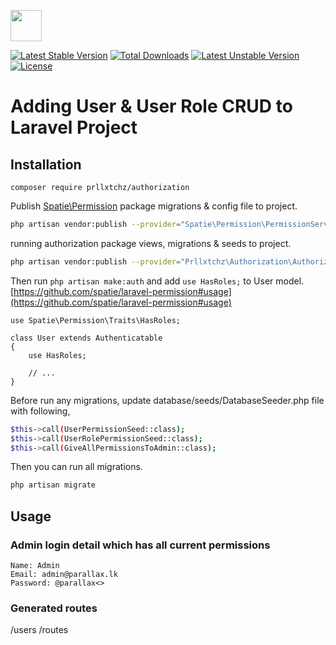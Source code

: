 <a href="https://parallax.lk" target="_blank"><img src="http://parallax.lk/img/logo.png" height="50px"></a>

[![Latest Stable Version](https://poser.pugx.org/prllxtchz/authorization/v/stable)](https://packagist.org/packages/prllxtchz/authorization)
[![Total Downloads](https://poser.pugx.org/prllxtchz/authorization/downloads)](https://packagist.org/packages/prllxtchz/authorization)
[![Latest Unstable Version](https://poser.pugx.org/prllxtchz/authorization/v/unstable)](https://packagist.org/packages/prllxtchz/authorization)
[![License](https://poser.pugx.org/prllxtchz/authorization/license)](https://packagist.org/packages/prllxtchz/authorization)

# Adding User & User Role CRUD to Laravel Project

## Installation
```
composer require prllxtchz/authorization
```

Publish [Spatie\Permission](https://github.com/spatie/laravel-permission) package migrations & config file to project. 
```bash
php artisan vendor:publish --provider="Spatie\Permission\PermissionServiceProvider" 
```

running authorization package views, migrations & seeds to project.
```bash
php artisan vendor:publish --provider="Prllxtchz\Authorization\AuthorizationServiceProvider"
```
Then run ` php artisan make:auth ` and add ` use HasRoles; ` to User model. 
[https://github.com/spatie/laravel-permission#usage](https://github.com/spatie/laravel-permission#usage)

```
use Spatie\Permission\Traits\HasRoles;

class User extends Authenticatable
{
    use HasRoles;

    // ...
}
```

Before run any migrations, update database/seeds/DatabaseSeeder.php file with following,

```bash
$this->call(UserPermissionSeed::class);
$this->call(UserRolePermissionSeed::class);
$this->call(GiveAllPermissionsToAdmin::class);
```

Then you can run all migrations.
```bash
php artisan migrate 
```
## Usage
### Admin login detail which has all current permissions
```
Name: Admin
Email: admin@parallax.lk
Password: @parallax<>
```

### Generated routes
/users
/routes